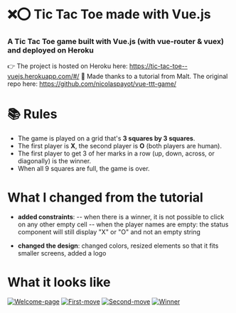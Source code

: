 # ❌⭕️ Tic Tac Toe made with Vue.js 

### A Tic Tac Toe game built with Vue.js (with vue-router & vuex) and deployed on Heroku

👉 The project is hosted on Heroku here: https://tic-tac-toe--vuejs.herokuapp.com/#/
🙏 Made thanks to a tutorial from Malt. The original repo here: https://github.com/nicolaspayot/vue-ttt-game/

# 📚 Rules

* The game is played on a grid that's **3 squares by 3 squares**.
* The first player is **X**, the second player is **O** (both players are human).
* The first player to get 3 of her marks in a row (up, down, across, or diagonally) is the winner.
* When all 9 squares are full, the game is over.

# What I changed from the tutorial

* **added constraints**: 
-- when there is a winner, it is not possible to click on any other empty cell
-- when the player names are empty: the status component will still display "X" or "O" and not an empty string

* **changed the design**: changed colors, resized elements so that it fits smaller screens, added a logo

# What it looks like
[![Welcome-page](https://iili.io/JzGPja.png)](https://freeimage.host/i/capture-d-ecran-2020-04-16-a-174544.JzGPja)
[![First-move](https://iili.io/JzGiZJ.png)](https://freeimage.host/i/capture-d-ecran-2020-04-16-a-174612.JzGiZJ)
[![Second-move](https://iili.io/JzGLCv.png)](https://freeimage.host/i/capture-d-ecran-2020-04-16-a-174845.JzGLCv)
[![Winner](https://iili.io/JzGQGR.png)](https://freeimage.host/i/capture-d-ecran-2020-04-16-a-174639.JzGQGR)
